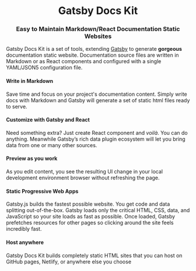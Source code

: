 <h1 style="text-align: center;"> Gatsby Docs Kit </h1>
<h3 style="text-align: center;"> Easy to Maintain Markdown/React Documentation Static Websites </h3>

Gatsby Docs Kit is a set of tools, extending [Gatsby](https://www.gatsbyjs.org/) to generate **gorgeous** documentation static website. Documentation source files are written in Markdown or as React components and configured with a single YAML/JSON5 configuration file.

#### Write in Markdown

Save time and focus on your project's documentation content. Simply write docs with Markdown and Gatsby will generate a set of static html files ready to serve.

#### Customize with Gatsby and React

Need something extra? Just create React component and *voilà*. You can do anything. Meanwhile Gatsby’s rich data plugin ecosystem will let you bring data from one or many other sources.

#### Preview as you work

As you edit content, you see the resulting UI change in your local development environment browser without refreshing the page.

#### Static Progressive Web Apps

Gatsby.js builds the fastest possible website. You get code and data splitting out-of-the-box. Gatsby loads only the critical HTML, CSS, data, and JavaScript so your site loads as fast as possible. Once loaded, Gatsby prefetches resources for other pages so clicking around the site feels incredibly fast.

#### Host anywhere

Gatsby Docs Kit builds completely static HTML sites that you can host on GitHub pages, Netlify, or anywhere else you choose
